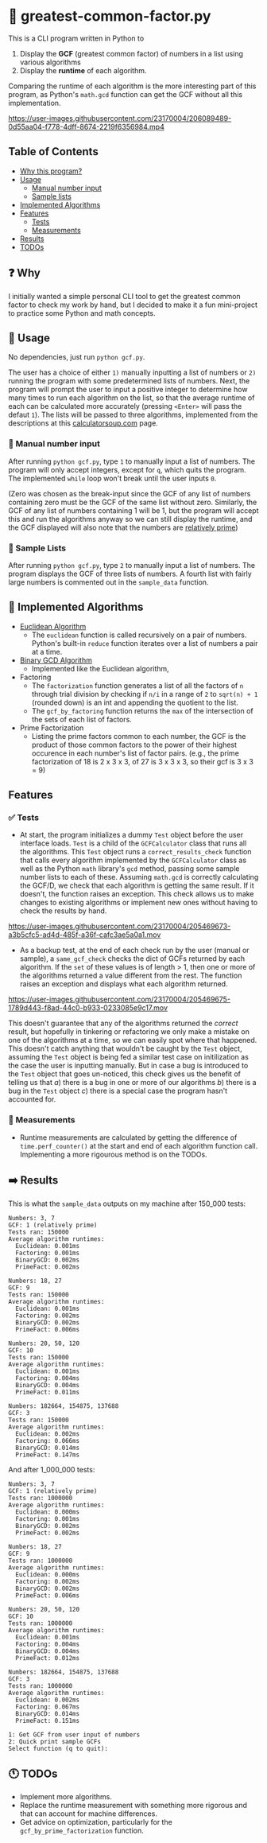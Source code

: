 # :snake: greatest-common-factor.py

This is a CLI program written in Python to

1) Display the **GCF** (greatest common factor) of numbers in a list using various algorithms
2) Display the **runtime** of each algorithm.

Comparing the runtime of each algorithm is the more interesting part of this program, as Python's `math.gcd` function can get the GCF without all this implementation.




https://user-images.githubusercontent.com/23170004/206089489-0d55aa04-f778-4dff-8674-2219f6356984.mp4




## Table of Contents
* [Why this program?](#question-why)
* [Usage](#beginner-usage)
    - [Manual number input](#pencil-manual-number-input)
    - [Sample lists](#ledger-sample-lists)
* [Implemented Algorithms](#pagewithcurl-implemented-algorithms)
* [Features](#features)
    - [Tests](#whitecheckmark-tests)
    - [Measurements](#triangularruler-measurements)
* [Results](#arrowright-results)
* [TODOs](#clock11-todos)

## :question: Why

I initially wanted a simple personal CLI tool to get the greatest common factor to check my work by hand, but I decided to make it a fun mini-project to practice some Python and math concepts.

## :beginner: Usage

No dependencies, just run `python gcf.py`.

The user has a choice of either `1)` manually inputting a list of numbers or `2)` running the program with some predetermined lists of numbers.
Next, the program will prompt the user to input a positive integer to determine how many times to run each algorithm on the list, so that the average runtime of each can be calculated more accurately (pressing `<Enter>` will pass the defaut `1`).
The lists will be passed to three algorithms, implemented from the descriptions at this [calculatorsoup.com](https://www.calculatorsoup.com/calculators/math/gcf.php) page.

### :pencil: Manual number input
After running `python gcf.py`, type `1` to manually input a list of numbers. 
The program will only accept integers, except for `q`, which quits the program.
The implemented `while` loop won't break until the user inputs `0`.

(Zero was chosen as the break-input since the GCF of any list of numbers containing zero must be the GCF of the same list without zero. Similarly, the GCF of any list of numbers containing 1 will be 1, but the program will accept this and run the algorithms anyway so we can still display the runtime, and the GCF displayed will also note that the numbers are [relatively prime](https://en.wikipedia.org/wiki/Coprime_integers))

### :ledger: Sample Lists
After running `python gcf.py`, type `2` to manually input a list of numbers.
The program displays the GCF of three lists of numbers. A fourth list with fairly large numbers is commented out in the `sample_data` function.

## :page_with_curl: Implemented Algorithms
- [Euclidean Algorithm](https://en.wikipedia.org/wiki/Euclidean_algorithm)
    - The `euclidean` function is called recursively on a pair of numbers. Python's built-in `reduce` function iterates over a list of numbers a pair at a time.
- [Binary GCD Algorithm](https://en.wikipedia.org/wiki/Binary_GCD_algorithm)
  - Implemented like the Euclidean algorithm, 
- Factoring
    - The `factorization` function generates a list of all the factors of `n` through trial division by checking if `n/i` in a range of `2` to `sqrt(n) + 1` (rounded down) is an int and appending the quotient to the list.
    - The `gcf_by_factoring` function returns the `max` of the intersection of the sets of each list of factors.
- Prime Factorization
    - Listing the prime factors common to each number, the GCF is the product of those common factors to the power of their highest occurence in each number's list of factor pairs. 
      (e.g., the prime factorization of 18 is 2 x 3 x 3, of 27 is 3 x 3 x 3, so their gcf is 3 x 3 = 9)

## Features

### :white_check_mark: Tests
* At start, the program initializes a dummy `Test` object before the user interface loads. `Test` is a child of the `GCFCalculator` class that runs all the algorithms. This `Test` object runs a `correct_results_check` function that calls every algorithm implemented by the `GCFCalculator` class as well as the Python `math` library's `gcd` method, passing some sample number lists to each of these. Assuming `math.gcd` is correctly calculating the GCF/D, we check that each algorithm is getting the same result. If it doesn't, the function raises an exception. This check allows us to make changes to existing algorithms or implement new ones without having to check the results by hand.





https://user-images.githubusercontent.com/23170004/205469673-a3b5cfc5-ad4d-485f-a36f-cafc3ae5a0a1.mov



* As a backup test, at the end of each check run by the user (manual or sample), a `same_gcf_check` checks the dict of GCFs returned by each algorithm. If the `set` of these values is of length > 1, then one or more of the algorithms returned a value different from the rest. The function raises an exception and displays what each algorithm returned.
  
  
  



https://user-images.githubusercontent.com/23170004/205469675-1789d443-f8ad-44c0-b933-0233085e9c17.mov



  
  This doesn't guarantee that any of the algorithms returned the *correct* result, but hopefully in tinkering or refactoring we only make a mistake on one of the algorithms at a time, so we can easily spot where that happened. This doesn't catch anything that wouldn't be caught by the `Test` object, assuming the `Test` object is being fed a similar test case on initilization as the case the user is inputting manually. But in case a bug is introduced to the `Test` object that goes un-noticed, this check gives us the benefit of telling us that *a*) there is a bug in one or more of our algorithms *b*) there is a bug in the `Test` object *c*) there is a special case the program hasn't accounted for.


### :triangular_ruler: Measurements
* Runtime measurements are calculated by getting the difference of `time.perf_counter()` at the start and end of each algorithm function call. Implementing a more rigourous method is on the TODOs.

## :arrow_right: Results

This is what the `sample_data` outputs on my machine after 150_000 tests:

```
Numbers: 3, 7
GCF: 1 (relatively prime)
Tests ran: 150000
Average algorithm runtimes:
  Euclidean: 0.001ms
  Factoring: 0.001ms
  BinaryGCD: 0.002ms
  PrimeFact: 0.002ms

Numbers: 18, 27
GCF: 9
Tests ran: 150000
Average algorithm runtimes:
  Euclidean: 0.001ms
  Factoring: 0.002ms
  BinaryGCD: 0.002ms
  PrimeFact: 0.006ms

Numbers: 20, 50, 120
GCF: 10
Tests ran: 150000
Average algorithm runtimes:
  Euclidean: 0.001ms
  Factoring: 0.004ms
  BinaryGCD: 0.004ms
  PrimeFact: 0.011ms

Numbers: 182664, 154875, 137688
GCF: 3
Tests ran: 150000
Average algorithm runtimes:
  Euclidean: 0.002ms
  Factoring: 0.066ms
  BinaryGCD: 0.014ms
  PrimeFact: 0.147ms
```

And after 1_000_000 tests:

```
Numbers: 3, 7
GCF: 1 (relatively prime)
Tests ran: 1000000
Average algorithm runtimes:
  Euclidean: 0.000ms
  Factoring: 0.001ms
  BinaryGCD: 0.002ms
  PrimeFact: 0.002ms

Numbers: 18, 27
GCF: 9
Tests ran: 1000000
Average algorithm runtimes:
  Euclidean: 0.000ms
  Factoring: 0.002ms
  BinaryGCD: 0.002ms
  PrimeFact: 0.006ms

Numbers: 20, 50, 120
GCF: 10
Tests ran: 1000000
Average algorithm runtimes:
  Euclidean: 0.001ms
  Factoring: 0.004ms
  BinaryGCD: 0.004ms
  PrimeFact: 0.012ms

Numbers: 182664, 154875, 137688
GCF: 3
Tests ran: 1000000
Average algorithm runtimes:
  Euclidean: 0.002ms
  Factoring: 0.067ms
  BinaryGCD: 0.014ms
  PrimeFact: 0.151ms

1: Get GCF from user input of numbers
2: Quick print sample GCFs
Select function (q to quit):
```

## :clock11: TODOs

* Implement more algorithms.
* Replace the runtime measurement with something more rigorous and that can
  account for machine differences.
* Get advice on optimization, particularly for the `gcf_by_prime_factorization`
  function.
